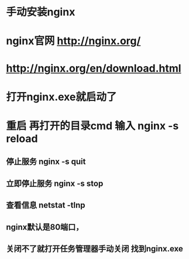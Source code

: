 # 手动安装nginx
# nginx官网 http://nginx.org/
# http://nginx.org/en/download.html

# 打开nginx.exe就启动了

# 重启 再打开的目录cmd 输入 nginx -s reload

## 停止服务 nginx -s quit
## 立即停止服务 nginx -s stop
## 查看信息 netstat -tlnp
##  nginx默认是80端口，
## 关闭不了就打开任务管理器手动关闭 找到nginx.exe